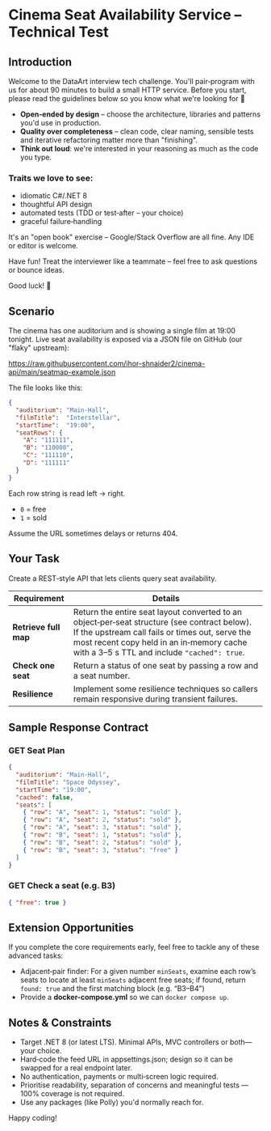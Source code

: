# Cinema Seat Availability Service – Technical Test

## Introduction

Welcome to the DataArt interview tech challenge. You'll pair‑program with us for about 90 minutes to build a small HTTP service. Before you start, please read the guidelines below so you know what we're looking for 🙂

- **Open‑ended by design** – choose the architecture, libraries and patterns you'd use in production.
- **Quality over completeness** – clean code, clear naming, sensible tests and iterative refactoring matter more than "finishing".
- **Think out loud**: we're interested in your reasoning as much as the code you type.

### Traits we love to see:

- idiomatic C#/.NET 8
- thoughtful API design
- automated tests (TDD or test‑after – your choice)
- graceful failure‑handling

It's an "open book" exercise – Google/Stack Overflow are all fine. Any IDE or editor is welcome.

Have fun! Treat the interviewer like a teammate – feel free to ask questions or bounce ideas.

Good luck! 🚀

## Scenario

The cinema has one auditorium and is showing a single film at 19:00 tonight. Live seat availability is exposed via a JSON file on GitHub (our "flaky" upstream):

https://raw.githubusercontent.com/ihor-shnaider2/cinema-api/main/seatmap-example.json

The file looks like this:

```json
{
  "auditorium": "Main-Hall",
  "filmTitle":  "Interstellar",
  "startTime":  "19:00",
  "seatRows": {
    "A": "111111",
    "B": "110000",
    "C": "111110",
    "D": "111111"
  }
}
```

Each row string is read left → right.
- `0` = free
- `1` = sold

Assume the URL sometimes delays or returns 404.

## Your Task

Create a REST‑style API that lets clients query seat availability.

| Requirement | Details                                                                                                                                                                                                                                     |
|-------------|---------------------------------------------------------------------------------------------------------------------------------------------------------------------------------------------------------------------------------------------|
| **Retrieve full map** | Return the entire seat layout converted to an object‑per‑seat structure (see contract below). If the upstream call fails or times out, serve the most recent copy held in an in‑memory cache with a 3–5 s TTL and include `"cached": true`. |
| **Check one seat** | Return a status of one seat by passing a row and a seat number.                                                                                                                                                                             |
| **Resilience** | Implement some resilience techniques so callers remain responsive during transient failures.                                                                                                                                                |

## Sample Response Contract

### GET Seat Plan

```json
{
  "auditorium": "Main-Hall",
  "filmTitle": "Space Odyssey",
  "startTime": "19:00",
  "cached": false,
  "seats": [
    { "row": "A", "seat": 1, "status": "sold" },
    { "row": "A", "seat": 2, "status": "sold" },
    { "row": "A", "seat": 3, "status": "sold" },
    { "row": "B", "seat": 1, "status": "sold" },
    { "row": "B", "seat": 2, "status": "sold" },
    { "row": "B", "seat": 3, "status": "free" }
  ]
}
```

### GET Check a seat (e.g. B3)

```json
{ "free": true }
```

## Extension Opportunities

If you complete the core requirements early, feel free to tackle any of these advanced tasks:
- Adjacent‑pair finder: For a given number `minSeats`, examine each row’s seats to locate at least `minSeats` adjacent free seats; if found, return `found: true` and the first matching block (e.g. “B3–B4”)
- Provide a **docker-compose.yml** so we can `docker compose up`.

## Notes & Constraints

- Target .NET 8 (or latest LTS). Minimal APIs, MVC controllers or both—your choice.
- Hard‑code the feed URL in appsettings.json; design so it can be swapped for a real endpoint later.
- No authentication, payments or multi‑screen logic required.
- Prioritise readability, separation of concerns and meaningful tests — 100% coverage is not required.
- Use any packages (like Polly) you'd normally reach for.

Happy coding!
